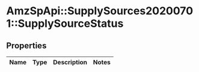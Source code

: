 # AmzSpApi::SupplySources20200701::SupplySourceStatus

## Properties
Name | Type | Description | Notes
------------ | ------------- | ------------- | -------------

